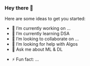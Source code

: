 ### Hey there 👋

<!--
**rishabhpurohit/rishabhpurohit** is a ✨ _special_ ✨ repository because its `README.md` (this file) appears on your GitHub profile.-->

Here are some ideas to get you started:

- 🔭 I’m currently working on ...
- 🌱 I’m currently learning DSA
- 👯 I’m looking to collaborate on ...
- 🤔 I’m looking for help with Algos
- 💬 Ask me about ML & DL
<!-- 📫 How to reach me: -->
- ⚡ Fun fact: ...

